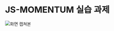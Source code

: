 # JS-MOMENTUM 실습 과제


![화면 캡쳐본](https://github.com/minwoooya/minwoooya-12th-JS-MOMENTUM/assets/126785007/9148c50d-1aa3-4abb-aec3-2722cc87308e)
